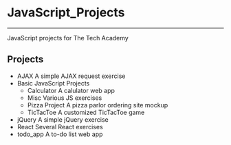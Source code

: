 # JavaScript_Projects
------------------
 JavaScript projects for The Tech Academy

## Projects
* AJAX
    A simple AJAX request exercise
* Basic JavaScript Projects
    - Calculator
        A calulator web app
    - Misc
        Various JS exercises
    - Pizza Project
        A pizza parlor ordering site mockup
    - TicTacToe
        A customized TicTacToe game
* jQuery
    A simple jQuery exercise
* React
    Several React exercises
* todo_app
    A to-do list web app

